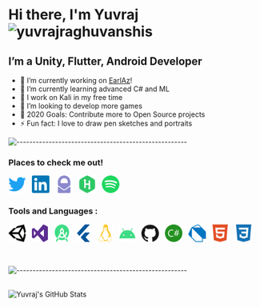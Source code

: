# Hi there, I'm Yuvraj <img src="https://komarev.com/ghpvc/?username=yuvrajraghuvanshis&label=Profile%20views&color=0e75b6&style=flat" alt="yuvrajraghuvanshis" />



## I’m a Unity, Flutter, Android Developer

- 🔭 I’m currently working on [EarlAz][EarlAzWebsite]!
- 🌱 I’m currently learning advanced C# and ML
- 🧠 I work on Kali in my free time
- 👯 I’m looking to develop more games
- 🥅 2020 Goals: Contribute more to Open Source projects
- ⚡ Fun fact: I love to draw pen sketches and portraits

![-----------------------------------------------------](https://raw.githubusercontent.com/andreasbm/readme/master/assets/lines/colored.png)

### Places to check me out!

[<img height="35" width="35" src="https://raw.githubusercontent.com/yuvrajraghuvanshis/YuvrajRaghuvanshiS/master/icons/twitter.svg" alt="Twitter" />][twitter] &nbsp;
[<img height="35" width="35" src="https://raw.githubusercontent.com/yuvrajraghuvanshis/YuvrajRaghuvanshiS/master/icons/linkedin.svg" alt="LinkedIn" />][linkedin] &nbsp;
[<img height="35" width="35" src="https://raw.githubusercontent.com/yuvrajraghuvanshis/YuvrajRaghuvanshiS/master/icons/protonmail.svg" alt="Protonmail" />][protonmail] &nbsp;
[<img height="35" width="35" src="https://raw.githubusercontent.com/yuvrajraghuvanshis/YuvrajRaghuvanshiS/master/icons/hackerrank.svg" alt="HackerRank" />][hackerrank] &nbsp;
[<img height="35" width="35" src="https://raw.githubusercontent.com/yuvrajraghuvanshis/YuvrajRaghuvanshiS/master/icons/spotify.svg" alt="Spotify" />][spotify] &nbsp;



### Tools and Languages :

<p float="left">
<img height="35" width="35" src="https://raw.githubusercontent.com/yuvrajraghuvanshis/YuvrajRaghuvanshiS/master/icons/unity.svg" alt="Unity 3D" /> &nbsp;
<img height="35" width="32" src="https://raw.githubusercontent.com/yuvrajraghuvanshis/YuvrajRaghuvanshiS/master/icons/visualstudio.svg" alt="Visual Studio"/> &nbsp;
<img height="35" width="32" src="https://raw.githubusercontent.com/yuvrajraghuvanshis/YuvrajRaghuvanshiS/master/icons/androidstudio.svg" alt="Android Studio" /> &nbsp;
<img height="35" width="32" src="https://raw.githubusercontent.com/yuvrajraghuvanshis/YuvrajRaghuvanshiS/master/icons/flutter.svg" alt="Flutter" /> &nbsp;
<img height="35" width="32" src="https://raw.githubusercontent.com/yuvrajraghuvanshis/YuvrajRaghuvanshiS/master/icons/linux.svg" alt="Linux" /> &nbsp;
<img height="35" width="32" src="https://raw.githubusercontent.com/yuvrajraghuvanshis/YuvrajRaghuvanshiS/master/icons/android.svg" alt="Android" /> &nbsp;
<img height="35" width="35" src="https://raw.githubusercontent.com/yuvrajraghuvanshis/YuvrajRaghuvanshiS/master/icons/github.svg" alt="GitHub" /> &nbsp;
<img height="35" width="35" src="https://raw.githubusercontent.com/yuvrajraghuvanshis/YuvrajRaghuvanshiS/master/icons/csharp.svg" alt="C#" /> &nbsp;
<img height="35" width="35" src="https://raw.githubusercontent.com/yuvrajraghuvanshis/YuvrajRaghuvanshiS/master/icons/dart.svg" alt="Dart" /> &nbsp;
<img height="35" width="35" src="https://raw.githubusercontent.com/yuvrajraghuvanshis/YuvrajRaghuvanshiS/master/icons/html5.svg" alt="HTML5" /> &nbsp;
<img height="35" width="35" src="https://raw.githubusercontent.com/yuvrajraghuvanshis/YuvrajRaghuvanshiS/master/icons/css3.svg" alt="CSS 3" /> &nbsp;
</p>

<br />

![-----------------------------------------------------](https://raw.githubusercontent.com/andreasbm/readme/master/assets/lines/colored.png)

<br />

<img align="left" alt="Yuvraj's GitHub Stats" src="https://github-readme-stats.codestackr.vercel.app/api?username=yuvrajraghuvanshis&show_icons=true&hide_border=true&count_private=true&theme=dark" />



[EarlAzWebsite]: https://earlaz.000webhostapp.com
[twitter]: https://twitter.com/Yuvraj_R_S
[linkedin]: https://linkedin.com/in/YuvrajRaghuvanshiS
[protonmail]: mailto:YuvrajRaghuvanshi.S%40protonmail.com?subject=From%20GitHub
[spotify]: https://open.spotify.com/user/31plhhhdxai5fn2vxuv3pi55uqr4
[hackerrank]: https://www.hackerrank.com/ShadyMadeMeYRS
